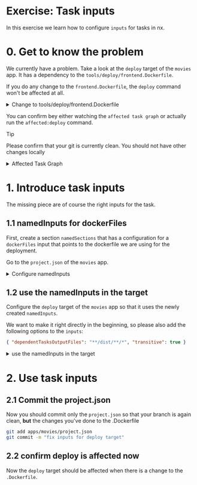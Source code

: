 # Exercise: Task inputs

In this exercise we learn how to configure `inputs` for tasks in nx.

# 0. Get to know the problem

We currently have a problem. Take a look at the `deploy` target of the `movies` app. It has a dependency
to the `tools/deploy/frontend.Dockerfile`.

If you do any change to the `frontend.Dockerfile`, the `deploy` command won't be affected at all.

<details>
  <summary>Change to tools/deploy/frontend.Dockerfile</summary>

```dockerfile

FROM nginx:1.21.4-alpine
ARG APP_NAME

RUN adduser -D -g 'www' www

COPY tools/deploy/nginx.conf /etc/nginx/nginx.conf
COPY dist/apps/$APP_NAME/browser /usr/share/nginx/html

# this is just a comment 👈️ should be enough

CMD ["nginx", "-g", "daemon off;"]
EXPOSE 80


```

</details>

You can confirm bey either watching the `affected task graph` or actually run the `affected:deploy` command.

> [!TIP]
> Please confirm that your git is currently clean. You should not have other changes locally

<details>
  <summary>Affected Task Graph</summary>

```bash

nx affected -t deploy --graph

```

</details>


# 1. Introduce task inputs

The missing piece are of course the right inputs for the task.

## 1.1 namedInputs for dockerFiles

First, create a section `namedSections` that has a configuration for
a `dockerFiles` input that points to the dockerfile we are using for the deployment.

Go to the `project.json` of the `movies` app.
<details>
  <summary>Configure namedInputs</summary>

```json
// apps/movies/project.json
{
  "namedInputs": {
    "dockerFiles": ["tools/deploy/frontend.Dockerfile"]
  },
}

```

</details>

## 1.2 use the namedInputs in the target

Configure the `deploy` target of the `movies` app so that it uses the newly created `namedInputs`.

We want to make it right directly in the beginning, so please also add the following options to the `inputs`:

```json
{ "dependentTasksOutputFiles": "**/dist/**/*", "transitive": true }
```

<details>
  <summary>use the namedInputs in the target</summary>

```json

{
  "inputs": [
    "dockerFiles",
    { "dependentTasksOutputFiles": "**/dist/**/*", "transitive": true }
  ],
}

```

</details>

# 2. Use task inputs

## 2.1 Commit the project.json

Now you should commit only the `project.json` so that your branch is again clean, **but** the changes you've
done to the .Dockerfile

```bash
git add apps/movies/project.json
git commit -m "fix inputs for deploy target"
```

## 2.2 confirm deploy is affected now

Now the `deploy` target should be affected when there is a change to the `.Dockerfile`.


